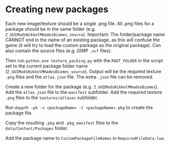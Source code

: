 # Creating new packages

Each new image/texture should be a single .png file.
All .png files for a package should be in the same folder (e.g. `Z_GUIModsNikkelMHadesBiomes_source`).
Important: The folder/package name CANNOT end in the name of an existing package, as this will confuse the game (it will try to load the custom package as the original package).
Can also contain the source files (e.g. GIMP `.xcf` files).

Then run `python.exe texture_packing.py` with the `ROOT_FOLDER` in the script set to the current package folder name (`Z_GUIModsNikkelMHadesBiomes_source`).
Output will be the required texture `.png` files and the `atlas.json` file.
The extra `.json` file can be removed.

Create a new folder for the package (e.g. `Z_GUIModsNikkelMHadesBiomes`).
Add the `atlas.json` file to the `manifest` subfolder.
Add the required texture `.png` files to the `textures/atlases` subfolder.

Run `deppth -pk -s <packageName> -t <packageName>.pkg` to create the package file.

Copy the resulting `.pkg` and `.pkg_manifest` files to the `data/Content/Packages` folder.

Add the package name to `CustomPackageFileNames` in `RequiredFileData.lua`.
